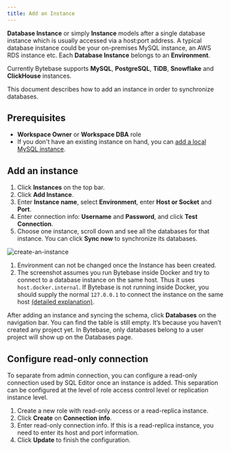 ```yaml
---
title: Add an Instance
---
```


**Database Instance** or simply **Instance** models after a single database instance which is usually accessed via a host:port address. A typical database instance could be your on-premises MySQL instance, an AWS RDS instance etc. Each **Database Instance** belongs to an **Environment**.

Currently Bytebase supports **MySQL**, **PostgreSQL**, **TiDB**, **Snowflake** and **ClickHouse** instances.

This document describes how to add an instance in order to synchronize databases.

## Prerequisites

- **Workspace Owner** or **Workspace DBA** role
- If you don't have an existing instance on hand, you can [add a local MySQL instance](/docs/get-started/install/local-mysql-instance).

## Add an instance

1. Click **Instances** on the top bar.
1. Click **Add Instance**.
1. Enter **Instance name**, select **Environment**, enter **Host or Socket** and **Port**.
1. Enter connection info: **Username** and **Password**, and click **Test Connection**.
1. Choose one instance, scroll down and see all the databases for that instance. You can click **Sync now** to synchronize its databases.

![create-an-instance](/docs/get-started/configure-workspace/add-an-instance/add-an-instance.webp)

<hint-block type="info">

1. Environment can not be changed once the Instance has been created.
1. The screenshot assumes you run Bytebase inside Docker and try to connect to a database instance on the same host. Thus it uses `host.docker.internal`. If Bytebase is not running inside Docker, you should supply the normal `127.0.0.1` to connect the instance on the same host [(detailed explanation)](https://stackoverflow.com/a/24326540/235983).

</hint-block>

After adding an instance and syncing the schema, click **Databases** on the navigation bar. You can find the table is still empty. It’s because you haven’t created any project yet. In Bytebase, only databases belong to a user project will show up on the Databases page.

## Configure read-only connection

To separate from admin connection, you can configure a read-only connection used by SQL Editor once an instance is added. This separation can be configured at the level of role access control level or replication instance level.

1. Create a new role with read-only access or a read-replica instance.
1. Click **Create** on **Connection info**.
1. Enter read-only connection info. If this is a read-replica instance, you need to enter its host and port information.
1. Click **Update** to finish the configuration.
